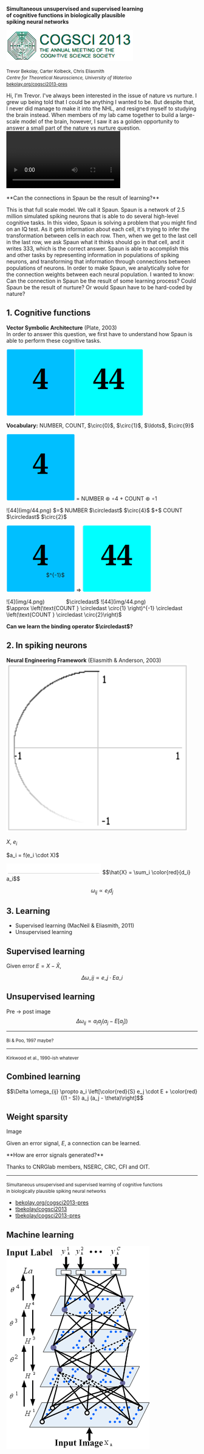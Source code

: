 <strong>Simultaneous unsupervised and supervised learning <br> of cognitive functions in biologically plausible <br> spiking neural networks</strong>

![CogSci 2013](img/cogscilogo.png)

<small>Trevor Bekolay, Carter Kolbeck, Chris Eliasmith <br>
*Centre for Theoretical Neuroscience, University of Waterloo* <br>
[bekolay.org/cogsci2013-pres](http://bekolay.org/cogsci2013-pres)</small>

<aside class="notes">
Hi, I'm Trevor.
I've always been interested in the issue of nature vs nurture.
I grew up being told that I could be anything I wanted to be.
But despite that, I never did manage to make it into the NHL,
and resigned myself to studying the brain instead.
When members of my lab came together to build
a large-scale model of the brain, however,
I saw it as a golden opportunity to
answer a small part of the nature vs nurture question.
</aside>



<video preload="auto">
  <source src="img/spaun.mp4" type="video/mp4">
  Your browser does not support the video tag.
</video>

<p class="fragment">
**Can the connections in Spaun be the result of learning?**
</p>

<aside class="notes">
This is that full scale model. We call it Spaun.
Spaun is a network of 2.5 million simulated spiking neurons
that is able to do several high-level cognitive tasks.
In this video, Spaun is solving a problem that you might
find on an IQ test.
As it gets information about each cell,
it's trying to infer the transformation
between cells in each row.
Then, when we get to the last cell in the last row,
we ask Spaun what it thinks should go in that cell,
and it writes 333, which is the correct answer.
Spaun is able to accomplish this and other tasks
by representing information in populations of spiking neurons,
and transforming that information through connections
between populations of neurons.
In order to make Spaun, we analytically solve
for the connection weights between each neural population.
I wanted to know: Can the connection in Spaun be
the result of some learning process?
Could Spaun be the result of nurture?
Or would Spaun have to be hard-coded by nature?
</aside>



## 1. Cognitive functions

<div class="fragment">
<strong>Vector Symbolic Architecture</strong> (Plate, 2003)
</div>

<aside class="notes">
In order to answer this question,
we first have to understand how Spaun is able to
perform these cognitive tasks.
</aside>



![4](img/4.png)![44](img/44.png)

<p class="fragment">
<strong>Vocabulary:</strong> NUMBER, COUNT, $\circ{0}$, $\circ{1}$, $\ldots$, $\circ{9}$
</p>



![4](img/4.png) $=$ NUMBER
<span class="fragment" data-fragment-index="1">$\circledast$</span>
$\circ{4}$
<span class="fragment" data-fragment-index="1">$+$</span>
COUNT
<span class="fragment" data-fragment-index="1">$\circledast$</span>
$\circ{1}$

<div class="fragment" data-fragment-index="2">
![44](img/44.png) $=$ NUMBER $\circledast$ $\circ{4}$ $+$ COUNT $\circledast$ $\circ{2}$
</div>



![4](img/4.png) $\Rightarrow$ ![44](img/44.png)

<div class="fragment">
![4](img/4.png) <span style="position:relative; top:-70px">$^{-1}$</span> $\circledast$ ![44](img/44.png)
</div>
<div class="fragment">
$\approx \left(\text{COUNT } \circledast \circ{1} \right)^{-1}
\circledast \left(\text{COUNT } \circledast \circ{2}\right)$
</div>
<p class="fragment">
<strong>Can we learn the binding operator $\circledast$?</strong>
</p>



## 2. In spiking neurons

<div class="fragment">
<strong>Neural Engineering Framework</strong> (Eliasmith & Anderson, 2003)
</div>



<!--SLIDE IS 960px !!-->
<img src="img/input.gif" width="480">

$X$<span class="fragment" data-fragment-index="1">, $e_i$</span>
<p class="fragment" data-fragment-index="2">$a_i = f(e_i \cdot X)$</p>



<img src="img/neuron1.gif">
$$\hat{X} = \sum_i \color{red}{d_i} a_i$$



$$\omega_{ij} \propto e_i d_j$$



## 3. Learning

<div class="fragment">
<ul>
  <li>Supervised learning (MacNeil & Eliasmith, 2011)</li>
  <li>Unsupervised learning</li>
</ul>
</div>



## Supervised learning

Given error $E = X - \hat{X}$,

$$\Delta \omega\_{ij} \propto  e\_j \cdot E a\_i$$



<div id="learncurve-pes"></div>



## Unsupervised learning

Pre -> post image
$$\Delta \omega_{ij} \propto a_i a_j (a_j - E[a_j])$$
<div id="bcm_rule"></div>



<div id="stdp"></div>

----

<small>Bi & Poo, 1997 maybe?</small>



<div id="freq"></div>

----

<small>Kirkwood et al., 1990-ish whatever</small>



## Combined learning

$$\Delta \omega_{ij} \propto a_i \left[\color{red}{S} e_j \cdot E + \color{red}{(1 - S)} a_j (a_j - \theta)\right]$$



<div id="learncurve"></div>



## Weight sparsity

Image



<div id="sparsity"></div>



Given an error signal, $E$, a connection can be learned.

<div class="fragment">
**How are error signals generated?**
</div>



Thanks to CNRGlab members, NSERC, CRC, CFI and OIT.

----

<small>Simultaneous unsupervised and supervised learning of cognitive functions <br>
in biologically plausible spiking neural networks</small>

* [bekolay.org/cogsci2013-pres](http://bekolay.org/cogsci2013-pres)
* [<span data-icon="&#xe003;"></span> tbekolay/cogsci2013](https://github.com/tbekolay/cogsci2013)
* [<span data-icon="&#xe003;"></span> tbekolay/cogsci2013-pres](https://github.com/tbekolay/cogsci2013-pres)



## Machine learning

[![Deep Belief Nets](img/ml.png)](http://www4.comp.polyu.edu.hk/~csshzhong/Bilinear_Deep_Belief_Network.html)
